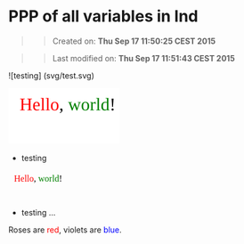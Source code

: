 PPP of all variables in lnd
==========
>> Created on: __Thu Sep 17 11:50:25 CEST 2015__ 
 
>> Last modified on: __Thu Sep 17 11:51:43 CEST 2015__ 


![testing] (svg/test.svg)

<a><img src="svg/test.svg/"></a>

* testing 

<a><img src="data:image/svg+xml;base64,PD94bWwgdmVyc2lvbj0iMS4wIiBlbmNvZGluZz0idXRmLTgiPz4KPHN2ZyB2ZXJzaW9uPSIxLjEiIAogICAgIHhtbG5zPSJodHRwOi8vd3d3LnczLm9yZy8yMDAwL3N2ZyIKICAgICB4bWxuczp4bGluaz0iaHR0cDovL3d3dy53My5vcmcvMTk5OS94bGluayIKICAgICB3aWR0aD0iMTAwIiBoZWlnaHQ9IjUwIgo+CiAgPHRleHQgZm9udC1zaXplPSIxNiIgeD0iMTAiIHk9IjIwIj4KICAgIDx0c3BhbiBmaWxsPSJyZWQiPkhlbGxvPC90c3Bhbj4sCiAgICA8dHNwYW4gZmlsbD0iZ3JlZW4iPndvcmxkPC90c3Bhbj4hCiAgPC90ZXh0Pgo8L3N2Zz4KCg=="></a>


* testing ...

Roses are <span style="color:red">red</span>, violets are <span style="color:blue">blue</span>.

